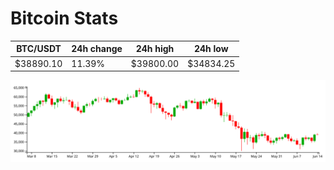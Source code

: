 # Bitcoin Stats

BTC/USDT|24h change|24h high|24h low|
|---|---|---|---|
|$38890.10|11.39%|$39800.00|$34834.25|

<img src="./chart.svg">
